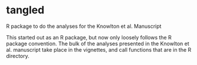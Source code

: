 # tangled
R package to do the analyses for the Knowlton et al. Manuscript

This started out as an R package, but now only loosely follows the R package convention. The bulk of the analyses presented in the Knowlton et al. manuscript take place in the vignettes, and call functions that are in the R directory.
